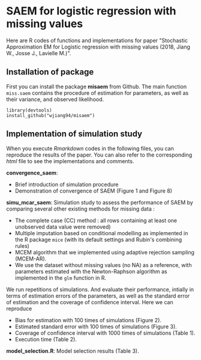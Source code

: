 
# SAEM for logistic regression with missing values
Here are R codes of functions and implementations for paper
"Stochastic Approximation EM for Logistic regression with missing values (2018, Jiang W., Josse J., Lavielle M.)".

## Installation of package 
First you can install the package **misaem** from Github. The main function `miss.saem` contains the procedure of estimation for parameters, as well as their variance, and observed likelihood.
```{r}
library(devtools)
install_github("wjiang94/misaem")
 ```
## Implementation of simulation study

When you execute *Rmarkdown* codes in the following files, you can reproduce the results of the paper. You can also refer to the corresponding *html* file to see the implementations and comments. 

**convergence_saem**: 
* Brief introduction of simulation procedure
* Demonstration of convergence of SAEM (Figure 1 and Figure 8)

**simu_mcar_saem**: 
Simulation study to assess the performance of SAEM by comparing several other existing methods for missing data :
* The complete case (CC) method : all rows containing at least one unobserved data value were removed)
* Multiple imputation based on conditional modelling as implemented in the R package `mice` (with its default settings and Rubin's combining rules)
* MCEM algorithm that we implemented using adaptive rejection sampling (MCEM-AR). 
* We use the dataset without missing values (no NA) as a reference, with parameters estimated with the Newton-Raphson algorithm as implemented in the `glm` function in R.

We run repetitions of simulations. And evaluate their performance, intially in terms of estimation errors of the parameters, as well as the standard error of estimation and the coverage of confidence interval. Here we can reproduce
* Bias for estimation with 100 times of simulations (Figure 2).
* Estimated standard error with 100 times of simulations (Figure 3).
* Coverage of confidence interval with 1000 times of simulations (Table 1).
* Execution time (Table 2).

**model_selection.R**:  Model selection results (Table 3).

